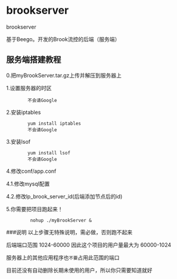 # brookserver
brookserver

基于Beego。开发的Brook流控的后端（服务端）


## 服务端搭建教程

0.把myBrookServer.tar.gz上传并解压到服务器上

1.设置服务器的时区

```linux
		不会请Google
```

2.安装iptables
```linux
		yum install iptables
		不会请Google
```

3.安装lsof
```linux
		yum install lsof
		不会请Google
```

4.修改conf/app.conf

4.1.修改mysql配置

4.2.修改lp_brook_server_id(后端添加节点后的id)

5.你需要把项目跑起来！

```linux
		 nohup ./myBrookServer &
```

###说明
以上步骤无特殊说明，需必做，否则跑不起来

后端端口范围 1024-60000 因此这个项目的用户量最大为 60000-1024

服务器上的其他应用程序也`不要`占用此范围的端口

目前还没有自动删除长期未使用的用户，所以你只需要知道就好

